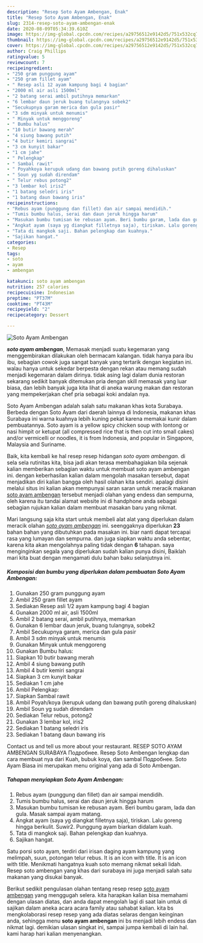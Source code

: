 ```yaml
---
description: "Resep Soto Ayam Ambengan, Enak"
title: "Resep Soto Ayam Ambengan, Enak"
slug: 2314-resep-soto-ayam-ambengan-enak
date: 2020-08-09T05:34:39.610Z
image: https://img-global.cpcdn.com/recipes/a29756512e9142d5/751x532cq70/soto-ayam-ambengan-foto-resep-utama.jpg
thumbnail: https://img-global.cpcdn.com/recipes/a29756512e9142d5/751x532cq70/soto-ayam-ambengan-foto-resep-utama.jpg
cover: https://img-global.cpcdn.com/recipes/a29756512e9142d5/751x532cq70/soto-ayam-ambengan-foto-resep-utama.jpg
author: Craig Phillips
ratingvalue: 5
reviewcount: 7
recipeingredient:
- "250 gram punggung ayam"
- "250 gram fillet ayam"
- " Resep asli 12 ayam kampung bagi 4 bagian"
- "2000 ml air asli 1500ml"
- "2 batang serai ambil putihnya memarkan"
- "6 lembar daun jeruk buang tulangnya sobek2"
- "Secukupnya garam merica dan gula pasir"
- "3 sdm minyak untuk menumis"
- " Minyak untuk menggoreng"
- " Bumbu halus"
- "10 butir bawang merah"
- "4 siung bawang putih"
- "4 butir kemiri sangrai"
- "3 cm kunyit bakar"
- "1 cm jahe"
- " Pelengkap"
- " Sambal rawit"
- " Poyahkoya kerupuk udang dan bawang putih goreng dihaluskan"
- " Soun yg sudah direndam"
- " Telur rebus potong2"
- "3 lembar kol iris2"
- "1 batang seledri iris"
- "1 batang daun bawang iris"
recipeinstructions:
- "Rebus ayam (punggung dan fillet) dan air sampai mendidih."
- "Tumis bumbu halus, serai dan daun jeruk hingga harum"
- "Masukan bumbu tumisan ke rebusan ayam. Beri bumbu garam, lada dan gula. Masak sampai ayam matang."
- "Angkat ayam (saya yg diangkat filletnya saja), tiriskan. Lalu goreng hingga berkulit. Suwir2. Punggung ayam biarkan didalam kuah."
- "Tata di mangkok saji. Bahan pelengkap dan kuahnya."
- "Sajikan hangat."
categories:
- Resep
tags:
- soto
- ayam
- ambengan

katakunci: soto ayam ambengan 
nutrition: 257 calories
recipecuisine: Indonesian
preptime: "PT37M"
cooktime: "PT43M"
recipeyield: "2"
recipecategory: Dessert

---
```



![Soto Ayam Ambengan](https://img-global.cpcdn.com/recipes/a29756512e9142d5/751x532cq70/soto-ayam-ambengan-foto-resep-utama.jpg)

<b><i>soto ayam ambengan</i></b>, Memasak menjadi suatu kegemaran yang menggembirakan dilakukan oleh bermacam kalangan. tidak hanya para ibu ibu, sebagian cowok juga sangat banyak yang tertarik dengan kegiatan ini. walau hanya untuk sekedar berpesta dengan rekan atau memang sudah menjadi kegemaran dalam dirinya. tidak asing lagi dalam dunia restoran sekarang sedikit banyak ditemukan pria dengan skill memasak yang luar biasa, dan lebih banyak juga kita lihat di aneka warung makan dan restoran yang mempekerjakan chef pria sebagai koki andalan nya.

Soto Ayam Ambengan adalah salah satu makanan khas kota Surabaya. Berbeda dengan Soto Ayam dari daerah lainnya di Indonesia, makanan khas Surabaya ini warna kuahnya lebih kuning pekat karena memakai kunir dalam pembuatannya. Soto ayam is a yellow spicy chicken soup with lontong or nasi himpit or ketupat (all compressed rice that is then cut into small cakes) and/or vermicelli or noodles, it is from Indonesia, and popular in Singapore, Malaysia and Suriname.

Baik, kita kembali ke hal resep resep hidangan <i>soto ayam ambengan</i>. di sela sela rutinitas kita, bisa jadi akan terasa membahagiakan bila sejenak kalian memberikan sebagian waktu untuk membuat soto ayam ambengan ini. dengan keberhasilan kalian dalam mengolah masakan tersebut, dapat menjadikan diri kalian bangga oleh hasil olahan kita sendiri. apalagi disini melalui situs ini kalian akan mempunyai saran saran untuk meracik makanan <u>soto ayam ambengan</u> tersebut menjadi olahan yang endess dan sempurna, oleh karena itu tandai alamat website ini di handphone anda sebagai sebagian rujukan kalian dalam membuat masakan baru yang nikmat.


Mari langsung saja kita start untuk membeli alat alat yang diperlukan dalam meracik olahan <u><i>soto ayam ambengan</i></u> ini. seenggaknya diperlukan <b>23</b> bahan bahan yang dibutuhkan pada masakan ini. biar nanti dapat tercapai rasa yang lumayan dan sempurna. dan juga siapkan waktu anda sebentar, karena kita akan mengolahnya paling tidak dengan <b>6</b> tahapan. saya menginginkan segala yang diperlukan sudah kalian punya disini, Baiklah mari kita buat dengan mengamati dulu bahan baku selanjutnya ini.

<!--inarticleads1-->

##### Komposisi dan bumbu yang diperlukan dalam pembuatan Soto Ayam Ambengan:

1. Gunakan 250 gram punggung ayam
1. Ambil 250 gram fillet ayam
1. Sediakan  Resep asli 1/2 ayam kampung bagi 4 bagian
1. Gunakan 2000 ml air, asli 1500ml
1. Ambil 2 batang serai, ambil putihnya, memarkan
1. Gunakan 6 lembar daun jeruk, buang tulangnya, sobek2
1. Ambil Secukupnya garam, merica dan gula pasir
1. Ambil 3 sdm minyak untuk menumis
1. Gunakan  Minyak untuk menggoreng
1. Gunakan  Bumbu halus:
1. Siapkan 10 butir bawang merah
1. Ambil 4 siung bawang putih
1. Ambil 4 butir kemiri sangrai
1. Siapkan 3 cm kunyit bakar
1. Sediakan 1 cm jahe
1. Ambil  Pelengkap:
1. Siapkan  Sambal rawit
1. Ambil  Poyah/koya (kerupuk udang dan bawang putih goreng dihaluskan)
1. Ambil  Soun yg sudah direndam
1. Sediakan  Telur rebus, potong2
1. Gunakan 3 lembar kol, iris2
1. Sediakan 1 batang seledri iris
1. Sediakan 1 batang daun bawang iris


Contact us and tell us more about your restaurant. RESEP SOTO AYAM AMBENGAN SURABAYA Подробнее. Resep Soto Ambengan lengkap dan cara membuat nya dari Kuah, bubuk koya, dan sambal Подробнее. Soto Ayam Biasa ini merupakan menu original yang ada di Soto Ambengan. 

<!--inarticleads2-->

##### Tahapan menyiapkan Soto Ayam Ambengan:

1. Rebus ayam (punggung dan fillet) dan air sampai mendidih.
1. Tumis bumbu halus, serai dan daun jeruk hingga harum
1. Masukan bumbu tumisan ke rebusan ayam. Beri bumbu garam, lada dan gula. Masak sampai ayam matang.
1. Angkat ayam (saya yg diangkat filletnya saja), tiriskan. Lalu goreng hingga berkulit. Suwir2. Punggung ayam biarkan didalam kuah.
1. Tata di mangkok saji. Bahan pelengkap dan kuahnya.
1. Sajikan hangat.


Satu porsi soto ayam, terdiri dari irisan daging ayam kampung yang melimpah, suun, potongan telur rebus. It is an icon with title. It is an icon with title. Menikmati hangatnya kuah soto memang nikmat sekali lidah. Resep soto ambengan yang khas dari surabaya ini juga menjadi salah satu makanan yang disukai banyak. 

Berikut sedikit pengulasan olahan tentang resep resep <u>soto ayam ambengan</u> yang menggugah selera. kita harapkan kalian bisa memahami dengan ulasan diatas, dan anda dapat mengolah lagi di saat lain untuk di sajikan dalam aneka acara acara family atau sahabat kalian. kita bs mengkolaborasi resep resep yang ada diatas selaras dengan keinginan anda, sehingga menu <b>soto ayam ambengan</b> ini bs menjadi lebih endess dan nikmat lagi. demikian ulasan singkat ini, sampai jumpa kembali di lain hal. kami harap hari kalian menyenangkan.
